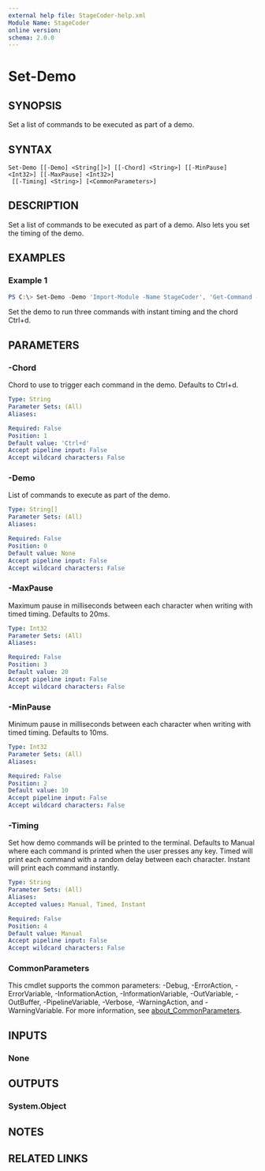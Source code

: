 ```yaml
---
external help file: StageCoder-help.xml
Module Name: StageCoder
online version:
schema: 2.0.0
---
```


# Set-Demo

## SYNOPSIS
Set a list of commands to be executed as part of a demo.

## SYNTAX

```
Set-Demo [[-Demo] <String[]>] [[-Chord] <String>] [[-MinPause] <Int32>] [[-MaxPause] <Int32>]
 [[-Timing] <String>] [<CommonParameters>]
```

## DESCRIPTION
Set a list of commands to be executed as part of a demo. Also lets you set the timing of the demo.

## EXAMPLES

### Example 1
```powershell
PS C:\> Set-Demo -Demo 'Import-Module -Name StageCoder', 'Get-Command -Module StageCoder', 'Get-Help -Name Set-Demo' -Timing Instant -Chord 'Ctrl+d'
```

Set the demo to run three commands with instant timing and the chord Ctrl+d.

## PARAMETERS

### -Chord
Chord to use to trigger each command in the demo. Defaults to Ctrl+d.

```yaml
Type: String
Parameter Sets: (All)
Aliases:

Required: False
Position: 1
Default value: 'Ctrl+d'
Accept pipeline input: False
Accept wildcard characters: False
```

### -Demo
List of commands to execute as part of the demo.

```yaml
Type: String[]
Parameter Sets: (All)
Aliases:

Required: False
Position: 0
Default value: None
Accept pipeline input: False
Accept wildcard characters: False
```

### -MaxPause
Maximum pause in milliseconds between each character when writing with timed timing. Defaults to 20ms.

```yaml
Type: Int32
Parameter Sets: (All)
Aliases:

Required: False
Position: 3
Default value: 20
Accept pipeline input: False
Accept wildcard characters: False
```

### -MinPause
Minimum pause in milliseconds between each character when writing with timed timing. Defaults to 10ms.

```yaml
Type: Int32
Parameter Sets: (All)
Aliases:

Required: False
Position: 2
Default value: 10
Accept pipeline input: False
Accept wildcard characters: False
```

### -Timing
Set how demo commands will be printed to the terminal. Defaults to Manual where each command is printed when the user presses any key. Timed will print each command with a random delay between each character. Instant will print each command instantly.

```yaml
Type: String
Parameter Sets: (All)
Aliases:
Accepted values: Manual, Timed, Instant

Required: False
Position: 4
Default value: Manual
Accept pipeline input: False
Accept wildcard characters: False
```

### CommonParameters
This cmdlet supports the common parameters: -Debug, -ErrorAction, -ErrorVariable, -InformationAction, -InformationVariable, -OutVariable, -OutBuffer, -PipelineVariable, -Verbose, -WarningAction, and -WarningVariable. For more information, see [about_CommonParameters](http://go.microsoft.com/fwlink/?LinkID=113216).

## INPUTS

### None
## OUTPUTS

### System.Object
## NOTES

## RELATED LINKS
